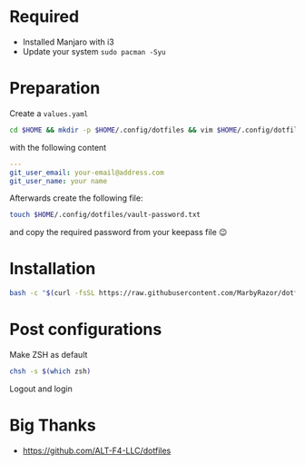 # Required

- Installed Manjaro with i3
- Update your system `sudo pacman -Syu`

# Preparation

Create a `values.yaml`

```bash
cd $HOME && mkdir -p $HOME/.config/dotfiles && vim $HOME/.config/dotfiles/values.yaml
```

with the following content

```yaml
---
git_user_email: your-email@address.com
git_user_name: your name
```

Afterwards create the following file:

```bash
touch $HOME/.config/dotfiles/vault-password.txt
```

and copy the required password from your keepass file :wink:

# Installation

```bash
bash -c "$(curl -fsSL https://raw.githubusercontent.com/MarbyRazor/dotfiles-ansible/main/bin/dotfiles)"
```

# Post configurations

Make ZSH as default

```bash
chsh -s $(which zsh)
```

Logout and login

# Big Thanks

- https://github.com/ALT-F4-LLC/dotfiles
